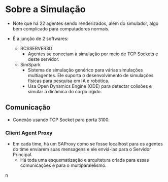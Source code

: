 # Sobre a Simulação

* Note que há 22 agentes sendo renderizados, além do simulador, algo bem complicado para computadores normais.

* É a junção de 2 softwares:
	* RCSSERVER3D
		* Agentes se conectam à simulação por meio de TCP Sockets e deste servidor.
	* SimSpark
		* Sistema de simulação genérico para várias simulações multiagentes. Ele suporta o desenvolvimento de simulações físicas para pesquisa em IA e robótica.
		* Usa Open Dynamics Engine (ODE) para detectar colisões e simular a dinâmica do corpo rígido.

## Comunicação
* Conexão usando TCP Socket para porta 3100.

### Client Agent Proxy
* Em cada time, há um SAProxy como se fosse localhost para os agentes do time enviarem suas mensagens e ele enviá-las para o Servidor Principal.
	* Há toda uma esquematização e arquitetura criada para essas comunicações e para o multiparalelismo.



























n 
